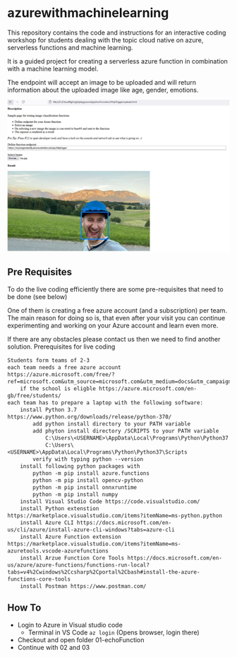 # azurewithmachinelearning

This repository contains the code and instructions for an interactive coding workshop for students dealing with the topic cloud native on azure, serverless functions and machine learning.

It is a guided project for creating a serverless azure function in combination with a machine learning model.

The endpoint will accept an image to be uploaded and will return information about the uploaded image like age, gender, emotions.

![finalResult.JPG](finalResult.JPG)    

## Pre Requisites

To do the live coding efficiently there are some pre-requisites that need to be done (see below)

One of them is creating a free azure account (and a subscription) per team. The main reason for doing so is, that even after your visit you can continue experimenting and working on your Azure account and learn even more. 

If there are any obstacles please contact us then we need to find another solution.
Prerequisites for live coding

    Students form teams of 2-3
    each team needs a free azure account https://azure.microsoft.com/free/?ref=microsoft.com&utm_source=microsoft.com&utm_medium=docs&utm_campaign=visualstudio
        if the school is eligble https://azure.microsoft.com/en-gb/free/students/
    each team has to prepare a laptop with the following software:        
        install Python 3.7 https://www.python.org/downloads/release/python-370/
            add python install directory to your PATH variable
            add phyton install directory /SCRIPTS to your PATH variable
                C:\Users\<USERNAME>\AppData\Local\Programs\Python\Python37
                C:\Users\<USERNAME>\AppData\Local\Programs\Python\Python37\Scripts
            verify with typing python --version
        install following python packages with
            python -m pip install azure.functions 
            python -m pip install opencv-python
            python -m pip install onnxruntime
            python -m pip install numpy
        install Visual Studio Code https://code.visualstudio.com/
        install Python extenstion https://marketplace.visualstudio.com/items?itemName=ms-python.python
        install Azure CLI https://docs.microsoft.com/en-us/cli/azure/install-azure-cli-windows?tabs=azure-cli
        install Azure Function extension https://marketplace.visualstudio.com/items?itemName=ms-azuretools.vscode-azurefunctions 
        install Arzue Function Core Tools https://docs.microsoft.com/en-us/azure/azure-functions/functions-run-local?tabs=v4%2Cwindows%2Ccsharp%2Cportal%2Cbash#install-the-azure-functions-core-tools
        install Postman https://www.postman.com/

## How To

+ Login to Azure in Visual studio code
    + Terminal in VS Code <code>az login</code> (Opens browser, login there)   
+ Checkout and open folder 01-echoFunction
+ Continue with 02 and 03

